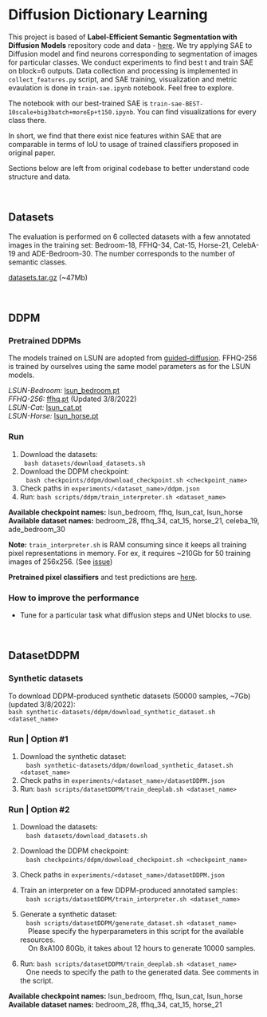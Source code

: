 # Diffusion Dictionary Learning

This project is based of **Label-Efficient Semantic Segmentation with Diffusion Models** repository code and data - [here](https://github.com/yandex-research/ddpm-segmentation). We try applying SAE to Diffusion model and find neurons corresponding to segmentation of images for particular classes. We conduct experiments to find best t and train SAE on block=6 outputs. Data collection and processing is implemented in `collect_features.py` script, and SAE training, visualization and metric evaulation is done in `train-sae.ipynb` notebook. Feel free to explore.

The notebook with our best-trained SAE is `train-sae-BEST-10scale+big3batch+moreEp+t150.ipynb`. You can find visualizations for every class there. 

In short, we find that there exist nice features within SAE that are comparable in terms of IoU to usage of trained classifiers proposed in original paper.

Sections below are left from original codebase to better understand code structure and data.

&nbsp;
## Datasets

The evaluation is performed on 6 collected datasets with a few annotated images in the training set:
Bedroom-18, FFHQ-34, Cat-15, Horse-21, CelebA-19 and ADE-Bedroom-30. The number corresponds to the number of semantic classes.

[datasets.tar.gz](https://storage.yandexcloud.net/yandex-research/ddpm-segmentation/datasets.tar.gz) (~47Mb)


&nbsp;
## DDPM

### Pretrained DDPMs

The models trained on LSUN are adopted from [guided-diffusion](https://github.com/openai/guided-diffusion).
FFHQ-256 is trained by ourselves using the same model parameters as for the LSUN models.

*LSUN-Bedroom:* [lsun_bedroom.pt](https://openaipublic.blob.core.windows.net/diffusion/jul-2021/lsun_bedroom.pt)\
*FFHQ-256:* [ffhq.pt](https://storage.yandexcloud.net/yandex-research/ddpm-segmentation/models/ddpm_checkpoints/ffhq.pt) (Updated 3/8/2022)\
*LSUN-Cat:* [lsun_cat.pt](https://openaipublic.blob.core.windows.net/diffusion/jul-2021/lsun_cat.pt)\
*LSUN-Horse:* [lsun_horse.pt](https://openaipublic.blob.core.windows.net/diffusion/jul-2021/lsun_horse.pt)

### Run 

1. Download the datasets:\
 &nbsp;&nbsp;```bash datasets/download_datasets.sh```
2. Download the DDPM checkpoint:\
 &nbsp;&nbsp; ```bash checkpoints/ddpm/download_checkpoint.sh <checkpoint_name>```
3. Check paths in ```experiments/<dataset_name>/ddpm.json``` 
4. Run: ```bash scripts/ddpm/train_interpreter.sh <dataset_name>```
   
**Available checkpoint names:** lsun_bedroom, ffhq, lsun_cat, lsun_horse\
**Available dataset names:** bedroom_28, ffhq_34, cat_15, horse_21, celeba_19, ade_bedroom_30

**Note:** ```train_interpreter.sh``` is RAM consuming since it keeps all training pixel representations in memory. For ex, it requires ~210Gb for 50 training images of 256x256. (See [issue](https://github.com/nv-tlabs/datasetGAN_release/issues/34))

**Pretrained pixel classifiers** and test predictions are [here](https://www.dropbox.com/s/kap229jvmhfwh7i/pixel_classifiers.tar?dl=0).

### How to improve the performance

* Tune for a particular task what diffusion steps and UNet blocks to use.


&nbsp;
## DatasetDDPM


### Synthetic datasets

To download DDPM-produced synthetic datasets (50000 samples, ~7Gb) (updated 3/8/2022):\
```bash synthetic-datasets/ddpm/download_synthetic_dataset.sh <dataset_name>```

### Run | Option #1

1. Download the synthetic dataset:\
&nbsp;&nbsp; ```bash synthetic-datasets/ddpm/download_synthetic_dataset.sh <dataset_name>```
2. Check paths in ```experiments/<dataset_name>/datasetDDPM.json``` 
3. Run: ```bash scripts/datasetDDPM/train_deeplab.sh <dataset_name>``` 

### Run | Option #2

1. Download the datasets:\
 &nbsp;&nbsp; ```bash datasets/download_datasets.sh```
2. Download the DDPM checkpoint:\
 &nbsp;&nbsp; ```bash checkpoints/ddpm/download_checkpoint.sh <checkpoint_name>```
3. Check paths in ```experiments/<dataset_name>/datasetDDPM.json```
4. Train an interpreter on a few DDPM-produced annotated samples:\
   &nbsp;&nbsp; ```bash scripts/datasetDDPM/train_interpreter.sh <dataset_name>```
5. Generate a synthetic dataset:\
   &nbsp;&nbsp; ```bash scripts/datasetDDPM/generate_dataset.sh <dataset_name>```\
   &nbsp;&nbsp;&nbsp; Please specify the hyperparameters in this script for the available resources.\
   &nbsp;&nbsp;&nbsp; On 8xA100 80Gb, it takes about 12 hours to generate 10000 samples.   

5. Run: ```bash scripts/datasetDDPM/train_deeplab.sh <dataset_name>```\
   &nbsp;&nbsp; One needs to specify the path to the generated data. See comments in the script.

**Available checkpoint names:** lsun_bedroom, ffhq, lsun_cat, lsun_horse\
**Available dataset names:** bedroom_28, ffhq_34, cat_15, horse_21
